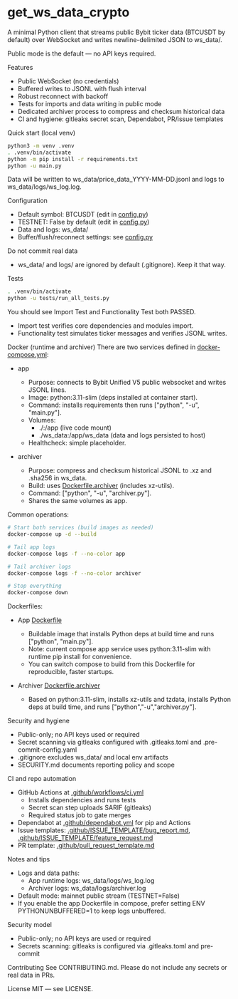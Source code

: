 # get_ws_data_crypto

A minimal Python client that streams public Bybit ticker data (BTCUSDT by default) over WebSocket and writes newline-delimited JSON to ws_data/.

Public mode is the default — no API keys required.

Features
- Public WebSocket (no credentials)
- Buffered writes to JSONL with flush interval
- Robust reconnect with backoff
- Tests for imports and data writing in public mode
- Dedicated archiver process to compress and checksum historical data
- CI and hygiene: gitleaks secret scan, Dependabot, PR/issue templates

Quick start (local venv)
```bash
python3 -m venv .venv
. .venv/bin/activate
python -m pip install -r requirements.txt
python -u main.py
```
Data will be written to ws_data/price_data_YYYY-MM-DD.jsonl and logs to ws_data/logs/ws_log.log.

Configuration
- Default symbol: BTCUSDT (edit in [config.py](config.py:1-42))
- TESTNET: False by default (edit in [config.py](config.py:1-42))
- Data and logs: ws_data/
- Buffer/flush/reconnect settings: see [config.py](config.py:1-42)

Do not commit real data
- ws_data/ and logs/ are ignored by default (.gitignore). Keep it that way.

Tests
```bash
. .venv/bin/activate
python -u tests/run_all_tests.py
```
You should see Import Test and Functionality Test both PASSED.
- Import test verifies core dependencies and modules import.
- Functionality test simulates ticker messages and verifies JSONL writes.

Docker (runtime and archiver)
There are two services defined in [docker-compose.yml](docker-compose.yml:1-33):

- app
  - Purpose: connects to Bybit Unified V5 public websocket and writes JSONL lines.
  - Image: python:3.11-slim (deps installed at container start).
  - Command: installs requirements then runs ["python", "-u", "main.py"].
  - Volumes:
    - ./:/app (live code mount)
    - ./ws_data:/app/ws_data (data and logs persisted to host)
  - Healthcheck: simple placeholder.

- archiver
  - Purpose: compress and checksum historical JSONL to .xz and .sha256 in ws_data.
  - Build: uses [Dockerfile.archiver](Dockerfile.archiver:1-25) (includes xz-utils).
  - Command: ["python", "-u", "archiver.py"].
  - Shares the same volumes as app.

Common operations:
```bash
# Start both services (build images as needed)
docker-compose up -d --build

# Tail app logs
docker-compose logs -f --no-color app

# Tail archiver logs
docker-compose logs -f --no-color archiver

# Stop everything
docker-compose down
```

Dockerfiles:
- App [Dockerfile](Dockerfile:1-13)
  - Buildable image that installs Python deps at build time and runs ["python", "main.py"].
  - Note: current compose app service uses python:3.11-slim with runtime pip install for convenience.
  - You can switch compose to build from this Dockerfile for reproducible, faster startups.

- Archiver [Dockerfile.archiver](Dockerfile.archiver:1-25)
  - Based on python:3.11-slim, installs xz-utils and tzdata, installs Python deps at build time, and runs ["python","-u","archiver.py"].

Security and hygiene
- Public-only; no API keys used or required
- Secret scanning via gitleaks configured with .gitleaks.toml and .pre-commit-config.yaml
- .gitignore excludes ws_data/ and local env artifacts
- SECURITY.md documents reporting policy and scope

CI and repo automation
- GitHub Actions at [.github/workflows/ci.yml](.github/workflows/ci.yml:1)
  - Installs dependencies and runs tests
  - Secret scan step uploads SARIF (gitleaks)
  - Required status job to gate merges
- Dependabot at [.github/dependabot.yml](.github/dependabot.yml:1) for pip and Actions
- Issue templates: [.github/ISSUE_TEMPLATE/bug_report.md](.github/ISSUE_TEMPLATE/bug_report.md:1), [.github/ISSUE_TEMPLATE/feature_request.md](.github/ISSUE_TEMPLATE/feature_request.md:1)
- PR template: [.github/pull_request_template.md](.github/pull_request_template.md:1)

Notes and tips
- Logs and data paths:
  - App runtime logs: ws_data/logs/ws_log.log
  - Archiver logs: ws_data/logs/archiver.log
- Default mode: mainnet public stream (TESTNET=False)
- If you enable the app Dockerfile in compose, prefer setting ENV PYTHONUNBUFFERED=1 to keep logs unbuffered.



Security model
- Public-only; no API keys are used or required
- Secrets scanning: gitleaks is configured via .gitleaks.toml and pre-commit

Contributing
See CONTRIBUTING.md. Please do not include any secrets or real data in PRs.

License
MIT — see LICENSE.

